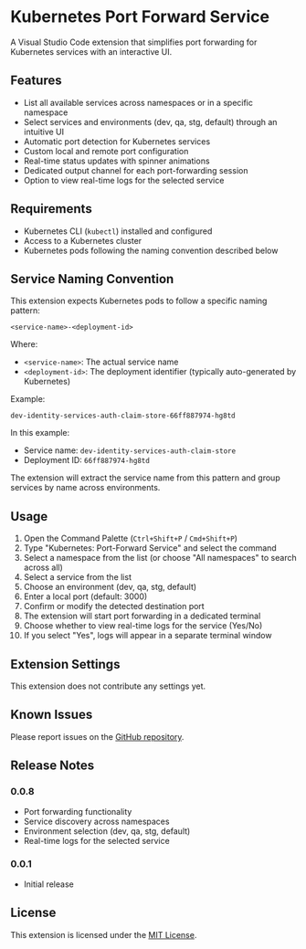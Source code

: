 # Kubernetes Port Forward Service

A Visual Studio Code extension that simplifies port forwarding for Kubernetes services with an interactive UI.

## Features

- List all available services across namespaces or in a specific namespace
- Select services and environments (dev, qa, stg, default) through an intuitive UI
- Automatic port detection for Kubernetes services
- Custom local and remote port configuration
- Real-time status updates with spinner animations
- Dedicated output channel for each port-forwarding session
- Option to view real-time logs for the selected service

## Requirements

- Kubernetes CLI (`kubectl`) installed and configured
- Access to a Kubernetes cluster
- Kubernetes pods following the naming convention described below

## Service Naming Convention

This extension expects Kubernetes pods to follow a specific naming pattern:

```
<service-name>-<deployment-id>
```

Where:

- `<service-name>`: The actual service name
- `<deployment-id>`: The deployment identifier (typically auto-generated by Kubernetes)

Example:

```
dev-identity-services-auth-claim-store-66ff887974-hg8td
```

In this example:

- Service name: `dev-identity-services-auth-claim-store`
- Deployment ID: `66ff887974-hg8td`

The extension will extract the service name from this pattern and group services by name across environments.

## Usage

1. Open the Command Palette (`Ctrl+Shift+P` / `Cmd+Shift+P`)
2. Type "Kubernetes: Port-Forward Service" and select the command
3. Select a namespace from the list (or choose "All namespaces" to search across all)
4. Select a service from the list
5. Choose an environment (dev, qa, stg, default)
6. Enter a local port (default: 3000)
7. Confirm or modify the detected destination port
8. The extension will start port forwarding in a dedicated terminal
9. Choose whether to view real-time logs for the service (Yes/No)
10. If you select "Yes", logs will appear in a separate terminal window

## Extension Settings

This extension does not contribute any settings yet.

## Known Issues

Please report issues on the [GitHub repository](https://github.com/oijusti/k8s-port-forward-service/issues).

## Release Notes

### 0.0.8

- Port forwarding functionality
- Service discovery across namespaces
- Environment selection (dev, qa, stg, default)
- Real-time logs for the selected service

### 0.0.1

- Initial release

## License

This extension is licensed under the [MIT License](LICENSE).
